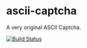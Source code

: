 ascii-captcha
=============

A very original ASCII Captcha.

[![Build Status](https://travis-ci.org/FedericoBiccheddu/ascii-captcha.svg)](https://travis-ci.org/FedericoBiccheddu/ascii-captcha)
